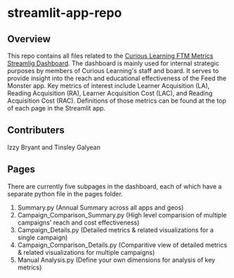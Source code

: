 # streamlit-app-repo

## Overview
This repo contains all files related to the [Curious Learning FTM Metrics Streamlig Dashboard]("https://cl-ftm-dash.streamlit.app/). The dashboard is mainly used for internal strategic purposes by members of Curious Learning's staff and board. It serves to provide insight into the reach and educational effectiveness of the Feed the Monster app. Key metrics of interest include Learner Acquisition (LA), Reading Acquisition (RA), Learner Acquisition Cost (LAC), and Reading Acquisition Cost (RAC). Definitions of those metrics can be found at the top of each page in the Streamlit app. 

## Contributers
Izzy Bryant and Tinsley Galyean

## Pages
There are currently five subpages in the dashboard, each of which have a separate python file in the pages folder.
1. Summary.py (Annual Summary across all apps and geos)
2. Campaign_Comparison_Summary.py (High level comparision of multiple campaigns' reach and cost effectiveness)
3. Campaign_Details.py (Detailed metrics & related visualizations for a single campaign)
4. Campaign_Comparison_Details.py (Comparitive view of detailed metrics & related visualizations for multiple campaigns)
5. Manual Analysis.py (Define your own dimensions for analysis of key metrics)
